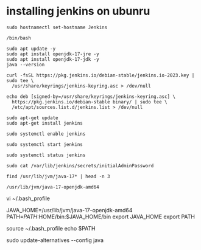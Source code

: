# installing jenkins on ubunru
````
sudo hostnamectl set-hostname Jenkins
````
````
/bin/bash
````
````
sudo apt update -y
sudo apt install openjdk-17-jre -y
sudo apt install openjdk-17-jdk -y
java --version
````
````
curl -fsSL https://pkg.jenkins.io/debian-stable/jenkins.io-2023.key | sudo tee \
  /usr/share/keyrings/jenkins-keyring.asc > /dev/null
````
````
echo deb [signed-by=/usr/share/keyrings/jenkins-keyring.asc] \
  https://pkg.jenkins.io/debian-stable binary/ | sudo tee \
  /etc/apt/sources.list.d/jenkins.list > /dev/null
````
````
sudo apt-get update
sudo apt-get install jenkins
````
````
sudo systemctl enable jenkins
````
````
sudo systemctl start jenkins
````
````
sudo systemctl status jenkins
````
```` 
sudo cat /var/lib/jenkins/secrets/initialAdminPassword
````


````
find /usr/lib/jvm/java-17* | head -n 3
````
````
/usr/lib/jvm/java-17-openjdk-amd64
````
vi ~/.bash_profile

JAVA_HOME=/usr/lib/jvm/java-17-openjdk-amd64
PATH=$PATH:$HOME/bin:$JAVA_HOME/bin
export JAVA_HOME
export PATH

source ~/.bash_profile
echo $PATH

sudo update-alternatives --config java
